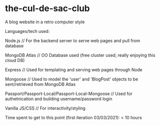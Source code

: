 # the-cul-de-sac-club
A blog website in a retro computer style

Languages/tech used: 


Node.js // For the backend server to serve web pages and pull from database

MongoDB Atlas // OO Database used (free cluster used; really enjoying this cloud DB)

Express // Used for templating and serving web pages through Node

Mongoose // Used to model the 'user' and 'BlogPost' objects to be sent/retrieved from MongoDB Atlas

Passport/Passport-Local/Passport-Local-Mongoose // Used for authetnication and building username/password login

Vanilla JS/CSS // For interactivity/styling


Time spent to get to this point (first iteration 03/03/2021): < 10 hours
